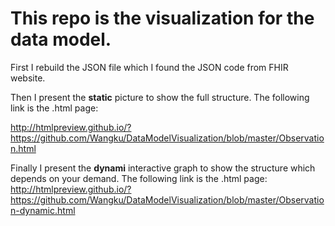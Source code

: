 # This repo is the visualization for the data model.

First I rebuild the JSON file which I found the JSON code from FHIR website.

Then I present the **__static__** picture to show the full structure. The following link is the .html page:

http://htmlpreview.github.io/?https://github.com/Wangku/DataModelVisualization/blob/master/Observation.html

Finally I present the **__dynami__** interactive graph to show the structure which depends on your demand. The following link is the .html page:
http://htmlpreview.github.io/?https://github.com/Wangku/DataModelVisualization/blob/master/Observation-dynamic.html
